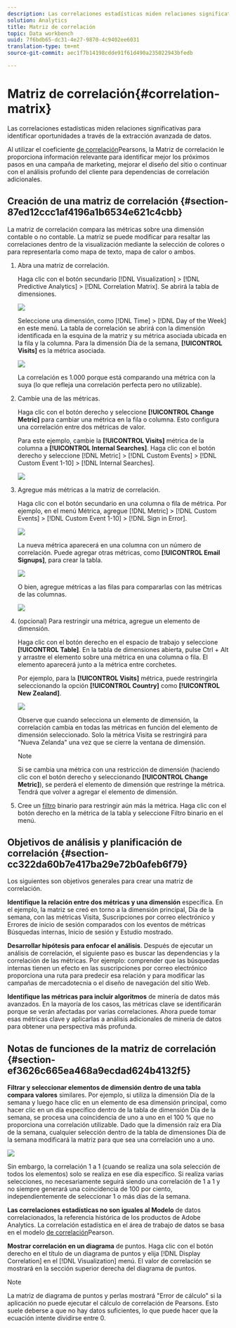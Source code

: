 ```yaml
---
description: Las correlaciones estadísticas miden relaciones significativas para identificar oportunidades a través de la extracción avanzada de datos.
solution: Analytics
title: Matriz de correlación
topic: Data workbench
uuid: 7f6bdb65-dc31-4e27-9870-4c9402ee6031
translation-type: tm+mt
source-git-commit: aec1f7b14198cdde91f61d490a235022943bfedb

---
```



# Matriz de correlación{#correlation-matrix}

Las correlaciones estadísticas miden relaciones significativas para identificar oportunidades a través de la extracción avanzada de datos.

Al utilizar el coeficiente [de correlación](../../../../home/c-get-started/c-analysis-vis/c-correlation-analysis/c-correlation-pearsons.md#concept-5996cb8c89fd4df5b47b7318e7a1d29c)Pearsons, la Matriz de correlación le proporciona información relevante para identificar mejor los próximos pasos en una campaña de marketing, mejorar el diseño del sitio o continuar con el análisis profundo del cliente para dependencias de correlación adicionales.

## Creación de una matriz de correlación {#section-87ed12ccc1af4196a1b6534e621c4cbb}

La matriz de correlación compara las métricas sobre una dimensión contable o no contable. La matriz se puede modificar para resaltar las correlaciones dentro de la visualización mediante la selección de colores o para representarla como mapa de texto, mapa de calor o ambos.

1. Abra una matriz de correlación.

   Haga clic con el botón secundario [!DNL Visualization] > [!DNL Predictive Analytics] > [!DNL Correlation Matrix]. Se abrirá la tabla de dimensiones.

   ![](assets/correlation_matrix_2.png)

   Seleccione una dimensión, como [!DNL Time] > [!DNL Day of the Week] en este menú. La tabla de correlación se abrirá con la dimensión identificada en la esquina de la matriz y su métrica asociada ubicada en la fila y la columna. Para la dimensión Día de la semana, **[!UICONTROL Visits]** es la métrica asociada.

   ![](assets/correlation_matrix_1.png)

   La correlación es 1.000 porque está comparando una métrica con la suya (lo que refleja una correlación perfecta pero no utilizable).

1. Cambie una de las métricas.

   Haga clic con el botón derecho y seleccione **[!UICONTROL Change Metric]** para cambiar una métrica en la fila o columna. Esto configura una correlación entre dos métricas de valor.

   Para este ejemplo, cambie la **[!UICONTROL Visits]** métrica de la columna a **[!UICONTROL Internal Searches]**. Haga clic con el botón derecho y seleccione [!DNL Metric] > [!DNL Custom Events] > [!DNL Custom Event 1-10] > [!DNL Internal Searches].

   ![](assets/correlation_matrix_change_metric.png)

1. Agregue más métricas a la matriz de correlación.

   Haga clic con el botón secundario en una columna o fila de métrica. Por ejemplo, en el menú Métrica, agregue [!DNL Metric] > [!DNL Custom Events] > [!DNL Custom Event 1-10] > [!DNL Sign in Error].

   ![](assets/correlation_matrix_11.png)

   La nueva métrica aparecerá en una columna con un número de correlación. Puede agregar otras métricas, como **[!UICONTROL Email Signups]**, para crear la tabla.

   ![](assets/correlation_matrix_6.png)

   O bien, agregue métricas a las filas para compararlas con las métricas de las columnas.

   ![](assets/correlation_matrix_add_metric.png)

1. (opcional) Para restringir una métrica, agregue un elemento de dimensión.

   Haga clic con el botón derecho en el espacio de trabajo y seleccione **[!UICONTROL Table]**. En la tabla de dimensiones abierta, pulse Ctrl + Alt y arrastre el elemento sobre una métrica en una columna o fila. El elemento aparecerá junto a la métrica entre corchetes.

   Por ejemplo, para la **[!UICONTROL Visits]** métrica, puede restringirla seleccionando la opción **[!UICONTROL Country]** como **[!UICONTROL New Zealand]**.

   ![](assets/correlation_matrix_dim_element.png)

   Observe que cuando selecciona un elemento de dimensión, la correlación cambia en todas las métricas en función del elemento de dimensión seleccionado. Solo la métrica Visita se restringirá para &quot;Nueva Zelanda&quot; una vez que se cierre la ventana de dimensión.

   >[!NOTE]
   >
   >Si se cambia una métrica con una restricción de dimensión (haciendo clic con el botón derecho y seleccionando **[!UICONTROL Change Metric]**), se perderá el elemento de dimensión que restringe la métrica. Tendrá que volver a agregar el elemento de dimensión.

1. Cree un [filtro](../../../../home/c-get-started/c-analysis-vis/c-correlation-analysis/c-correlation-binary-filter.md#concept-24e1daff43c540f69019f236976da31c) binario para restringir aún más la métrica. Haga clic con el botón derecho en la métrica de la tabla y seleccione Filtro binario en el menú.

## Objetivos de análisis y planificación de correlación {#section-cc322da60b7e417ba29e72b0afeb6f79}

Los siguientes son objetivos generales para crear una matriz de correlación.

**Identifique la relación entre dos métricas y una dimensión** específica. En el ejemplo, la matriz se creó en torno a la dimensión principal, Día de la semana, con las métricas Visita, Suscripciones por correo electrónico y Errores de inicio de sesión comparados con los eventos de métricas Búsquedas internas, Inicio de sesión y Estudio mostrado.

**Desarrollar hipótesis para enfocar el análisis**. Después de ejecutar un análisis de correlación, el siguiente paso es buscar las dependencias y la correlación de las métricas. Por ejemplo: comprender que las búsquedas internas tienen un efecto en las suscripciones por correo electrónico proporciona una ruta para predecir esa relación y para modificar las campañas de mercadotecnia o el diseño de navegación del sitio Web.

**Identifique las métricas para incluir algoritmos** de minería de datos más avanzados. En la mayoría de los casos, las métricas clave se identificarán porque se verán afectadas por varias correlaciones. Ahora puede tomar esas métricas clave y aplicarlas a análisis adicionales de minería de datos para obtener una perspectiva más profunda.

## Notas de funciones de la matriz de correlación {#section-ef3626c665ea468a9ecdad624b4132f5}

**Filtrar y seleccionar elementos de dimensión dentro de una tabla compara valores** similares. Por ejemplo, si utiliza la dimensión Día de la semana y luego hace clic en un elemento de esa dimensión principal, como hacer clic en un día específico dentro de la tabla de dimensión Día de la semana, se procesa una coincidencia de uno a uno en el 100 % que no proporciona una correlación utilizable. Dado que la dimensión raíz era Día de la semana, cualquier selección dentro de la tabla de dimensiones Día de la semana modificará la matriz para que sea una correlación uno a uno.

![](assets/correlation_matrix_10.png)

Sin embargo, la correlación 1 a 1 (cuando se realiza una sola selección de todos los elementos) solo se realiza en ese día específico. Si realiza varias selecciones, no necesariamente seguirá siendo una correlación de 1 a 1 y no siempre generará una coincidencia de 100 por ciento, independientemente de seleccionar 1 o más días de la semana.

**Las correlaciones estadísticas no son iguales al Modelo** de datos correlacionados, la referencia histórica de los productos de Adobe Analytics. La correlación estadística en el área de trabajo de datos se basa en el modelo [de correlación](../../../../home/c-get-started/c-analysis-vis/c-correlation-analysis/c-correlation-pearsons.md#concept-5996cb8c89fd4df5b47b7318e7a1d29c)Pearson.

**Mostrar correlación en un diagrama** de puntos. Haga clic con el botón derecho en el título de un diagrama de puntos y elija [!DNL Display Correlation] en el [!DNL Visualization] menú. El valor de correlación se mostrará en la sección superior derecha del diagrama de puntos.

>[!NOTE]
>
>La matriz de diagrama de puntos y perlas mostrará &quot;Error de cálculo&quot; si la aplicación no puede ejecutar el cálculo de correlación de Pearsons. Esto suele deberse a que no hay datos suficientes, lo que puede hacer que la ecuación intente dividirse entre 0.

